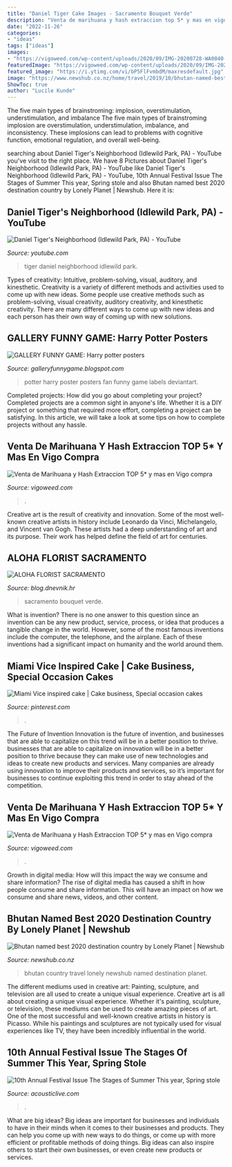 ```yaml
---
title: "Daniel Tiger Cake Images - Sacramento Bouquet Verde"
description: "Venta de marihuana y hash extraccion top 5* y mas en vigo compra"
date: "2022-11-26"
categories:
- "ideas"
tags: ["ideas"]
images:
- "https://vigoweed.com/wp-content/uploads/2020/09/IMG-20200728-WA0040-768x1024.jpg"
featuredImage: "https://vigoweed.com/wp-content/uploads/2020/09/IMG-20200728-WA0040.jpg"
featured_image: "https://i.ytimg.com/vi/bP5FlFvmbdM/maxresdefault.jpg"
image: "https://www.newshub.co.nz/home/travel/2019/10/bhutan-named-best-2020-destination-country-by-lonely-planet/_jcr_content/par/image.dynimg.1280.q75.jpg/v1571711967904/GETTY_bhutan-travel-buddhist-monastary_221019_1120.jpg"
ShowToc: true
author: "Lucile Kunde"
---
```



The five main types of brainstroming: implosion, overstimulation, understimulation, and imbalance
The five main types of brainstroming implosion are overstimulation, understimulation, imbalance, and inconsistency. These implosions can lead to problems with cognitive function, emotional regulation, and overall well-being.

	

		
searching about Daniel Tiger&#039;s Neighborhood (Idlewild Park, PA) - YouTube you've visit to the right place. We have 8 Pictures about Daniel Tiger&#039;s Neighborhood (Idlewild Park, PA) - YouTube like Daniel Tiger&#039;s Neighborhood (Idlewild Park, PA) - YouTube, 10th Annual Festival Issue The Stages of Summer This year, Spring stole and also Bhutan named best 2020 destination country by Lonely Planet | Newshub. Here it is:
		
    
## Daniel Tiger&#039;s Neighborhood (Idlewild Park, PA) - YouTube

<img loading=lazy src="https://i.ytimg.com/vi/bP5FlFvmbdM/maxresdefault.jpg" onerror="this.onerror=null;this.src='https://tse1.mm.bing.net/th?id=OIP.xoty_l8YRIsWSO2X5sQDwwHaEK&amp;pid=15.1';" alt="Daniel Tiger&#039;s Neighborhood (Idlewild Park, PA) - YouTube">

_Source: youtube.com_

>tiger daniel neighborhood idlewild park. 

	

Types of creativity: Intuitive, problem-solving, visual, auditory, and kinesthetic.
Creativity is a variety of different methods and activities used to come up with new ideas. Some people use creative methods such as problem-solving, visual creativity, auditory creativity, and kinesthetic creativity. There are many different ways to come up with new ideas and each person has their own way of coming up with new solutions.

    
## GALLERY FUNNY GAME: Harry Potter Posters

<img loading=lazy src="https://1.bp.blogspot.com/-0GttqEfTZa4/T8-V0mJFL8I/AAAAAAAAOyg/Sq2gkwCiijE/s1600/Harry+potter+posters+gallery++(7).jpg" onerror="this.onerror=null;this.src='https://tse4.mm.bing.net/th?id=OIP.B67X_Jqvu10-aCg6VO_0xwHaLJ&amp;pid=15.1';" alt="GALLERY FUNNY GAME: Harry potter posters">

_Source: galleryfunnygame.blogspot.com_

>potter harry poster posters fan funny game labels deviantart. 

	

Completed projects: How did you go about completing your project?
Completed projects are a common sight in anyone's life. Whether it is a DIY project or something that required more effort, completing a project can be satisfying. In this article, we will take a look at some tips on how to complete projects without any hassle.

    
## Venta De Marihuana Y Hash Extraccion TOP 5* Y Mas En Vigo Compra

<img loading=lazy src="https://vigoweed.com/wp-content/uploads/2020/09/IMG-20200728-WA0040-768x1024.jpg" onerror="this.onerror=null;this.src='https://tse3.mm.bing.net/th?id=OIP.8q9LX4UQxnUPk7Gdj6gLkQHaJ4&amp;pid=15.1';" alt="Venta de Marihuana y Hash Extraccion TOP 5* y mas en Vigo compra">

_Source: vigoweed.com_

>. 

	

Creative art is the result of creativity and innovation. Some of the most well-known creative artists in history include Leonardo da Vinci, Michelangelo, and Vincent van Gogh. These artists had a deep understanding of art and its purpose. Their work has helped define the field of art for centuries.

    
## ALOHA FLORIST SACRAMENTO

<img loading=lazy src="http://bit.ly/pAl5SM" onerror="this.onerror=null;this.src='https://tse3.mm.bing.net/th?id=OIP.lycazRfQW6FxEP2T95zNpQHaE8&amp;pid=15.1';" alt="ALOHA FLORIST SACRAMENTO">

_Source: blog.dnevnik.hr_

>sacramento bouquet verde. 

	

What is invention?
There is no one answer to this question since an invention can be any new product, service, process, or idea that produces a tangible change in the world. However, some of the most famous inventions include the computer, the telephone, and the airplane. Each of these inventions had a significant impact on humanity and the world around them.

    
## Miami Vice Inspired Cake | Cake Business, Special Occasion Cakes

<img loading=lazy src="https://i.pinimg.com/736x/34/58/59/34585911e135da5e26a1a7e2cdc435c2.jpg" onerror="this.onerror=null;this.src='https://tse4.mm.bing.net/th?id=OIP.pA14x_HNgfB9m2phXWsTPAHaLG&amp;pid=15.1';" alt="Miami Vice inspired cake | Cake business, Special occasion cakes">

_Source: pinterest.com_

>. 

	

The Future of Invention
Innovation is the future of invention, and businesses that are able to capitalize on this trend will be in a better position to thrive. businesses that are able to capitalize on innovation will be in a better position to thrive because they can make use of new technologies and ideas to create new products and services. Many companies are already using innovation to improve their products and services, so it’s important for businesses to continue exploiting this trend in order to stay ahead of the competition.

    
## Venta De Marihuana Y Hash Extraccion TOP 5* Y Mas En Vigo Compra

<img loading=lazy src="https://vigoweed.com/wp-content/uploads/2020/09/IMG-20200728-WA0040.jpg" onerror="this.onerror=null;this.src='https://tse2.mm.bing.net/th?id=OIP.pECiQiyUp9lH-A2BKW5X7QHaJ4&amp;pid=15.1';" alt="Venta de Marihuana y Hash Extraccion TOP 5* y mas en Vigo compra">

_Source: vigoweed.com_

>. 

	

Growth in digital media: How will this impact the way we consume and share information?
The rise of digital media has caused a shift in how people consume and share information. This will have an impact on how we consume and share news, videos, and other content.

    
## Bhutan Named Best 2020 Destination Country By Lonely Planet | Newshub

<img loading=lazy src="https://www.newshub.co.nz/home/travel/2019/10/bhutan-named-best-2020-destination-country-by-lonely-planet/_jcr_content/par/image.dynimg.1280.q75.jpg/v1571711967904/GETTY_bhutan-travel-buddhist-monastary_221019_1120.jpg" onerror="this.onerror=null;this.src='https://tse1.mm.bing.net/th?id=OIP.XVPU-BcvheJC30fd0UiAZwHaEO&amp;pid=15.1';" alt="Bhutan named best 2020 destination country by Lonely Planet | Newshub">

_Source: newshub.co.nz_

>bhutan country travel lonely newshub named destination planet. 

	

The different mediums used in creative art: Painting, sculpture, and television are all used to create a unique visual experience.
Creative art is all about creating a unique visual experience. Whether it's painting, sculpture, or television, these mediums can be used to create amazing pieces of art. One of the most successful and well-known creative artists in history is Picasso. While his paintings and sculptures are not typically used for visual experiences like TV, they have been incredibly influential in the world.

    
## 10th Annual Festival Issue The Stages Of Summer This Year, Spring Stole

<img loading=lazy src="https://acousticlive.com/May_2010_files/jonathan_02.jpg" onerror="this.onerror=null;this.src='https://tse3.mm.bing.net/th?id=OIP.oBszIDlW7sn7YhJblcK7mwAAAA&amp;pid=15.1';" alt="10th Annual Festival Issue The Stages of Summer This year, Spring stole">

_Source: acousticlive.com_

>. 

	

What are big ideas?
Big ideas are important for businesses and individuals to have in their minds when it comes to their businesses and products. They can help you come up with new ways to do things, or come up with more efficient or profitable methods of doing things. Big ideas can also inspire others to start their own businesses, or even create new products or services.


